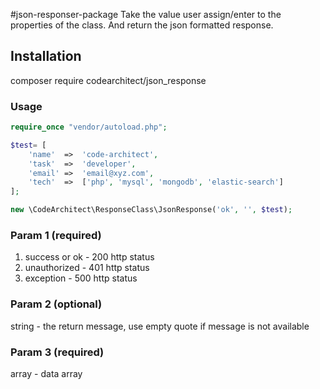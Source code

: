 #json-responser-package
Take the value user assign/enter to the properties of the class. And return the json formatted response.

## Installation
composer require codearchitect/json_response

### Usage
```php
require_once "vendor/autoload.php";

$test= [
    'name'  =>  'code-architect',
    'task'  =>  'developer',
    'email' =>  'email@xyz.com',
    'tech'  =>  ['php', 'mysql', 'mongodb', 'elastic-search']
];

new \CodeArchitect\ResponseClass\JsonResponse('ok', '', $test);
```

### Param 1 (required)
1. success or ok - 200 http status
2. unauthorized - 401 http status
3. exception - 500 http status

### Param 2 (optional)
string - the return message, use empty quote if message is not available

### Param 3 (required)
array - data array